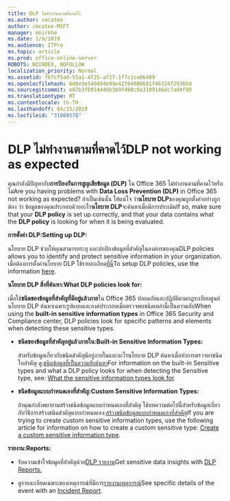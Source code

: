 ```yaml
---
title: DLP ไม่ทำงานตามที่คาดไว้
ms.author: cmcatee
author: cmcatee-MSFT
manager: mnirkhe
ms.date: 1/9/2019
ms.audience: ITPro
ms.topic: article
ms.prod: office-online-server
ROBOTS: NOINDEX, NOFOLLOW
localization_priority: Normal
ms.assetid: f6fcf5ad-55a1-4f25-af27-1f7c1ce06409
ms.openlocfilehash: 6d8e3e540494e99e42f04080681f46324f2936bd
ms.sourcegitcommit: e87b3f691444db3b9f460c9a3109146dc7ad4f80
ms.translationtype: MT
ms.contentlocale: th-TH
ms.lasthandoff: 04/15/2019
ms.locfileid: "31869578"
---
```

# <a name="dlp-not-working-as-expected"></a><span data-ttu-id="818c3-102">DLP ไม่ทำงานตามที่คาดไว้</span><span class="sxs-lookup"><span data-stu-id="818c3-102">DLP not working as expected</span></span>


<span data-ttu-id="818c3-103">คุณกำลังมีปัญหากับ**การป้องกันการสูญเสียข้อมูล (DLP)** ใน Office 365 ไม่ทำงานตามที่คาดไว้หรือไม่</span><span class="sxs-lookup"><span data-stu-id="818c3-103">Are you having problems with **Data Loss Prevention (DLP)** in Office 365 not working as expected?</span></span> <span data-ttu-id="818c3-104">ถ้าเป็นเช่นนั้น ให้แน่ใจ ว่า**นโยบาย DLP**ของคุณถูกตั้งค่าอย่างถูกต้อง ว่า ข้อมูลของคุณประกอบด้วยอะไร**นโยบาย DLP**จะค้นหาเมื่อมีการประเมิน</span><span class="sxs-lookup"><span data-stu-id="818c3-104">If so, make sure that your **DLP policy** is set up correctly, and that your data contains what the **DLP policy** is looking for when it is being evaluated.</span></span> 
  
 <span data-ttu-id="818c3-105">**การตั้งค่า DLP:**</span><span class="sxs-lookup"><span data-stu-id="818c3-105">**Setting up DLP:**</span></span>
  
<span data-ttu-id="818c3-106">นโยบาย DLP ช่วยให้คุณสามารถระบุ และปกป้องข้อมูลที่สำคัญในองค์กรของคุณ</span><span class="sxs-lookup"><span data-stu-id="818c3-106">DLP policies allows you to identify and protect sensitive information in your organization.</span></span> <span data-ttu-id="818c3-107">เมื่อต้องการตั้งค่านโยบาย DLP ใช้รายละเอียด[ที่นี่](https://docs.microsoft.com/office365/securitycompliance/prevent-data-loss#set-up-dlp)</span><span class="sxs-lookup"><span data-stu-id="818c3-107">To setup DLP policies, use the information [here](https://docs.microsoft.com/office365/securitycompliance/prevent-data-loss#set-up-dlp).</span></span>
  
 <span data-ttu-id="818c3-108">**นโยบาย DLP สิ่งที่ค้นหา:**</span><span class="sxs-lookup"><span data-stu-id="818c3-108">**What DLP policies look for:**</span></span>
  
<span data-ttu-id="818c3-109">เมื่อใช้**ชนิดของข้อมูลที่สำคัญที่มีอยู่แล้วภาย**ใน Office 365 ปลอดภัยและปฏิบัติตามกฎระเบียบศูนย์ นโยบาย DLP ค้นหาเฉพาะรูปแบบและองค์ประกอบเมื่อตรวจพบชนิดเหล่านี้เป็นความลับ</span><span class="sxs-lookup"><span data-stu-id="818c3-109">When using the **built-in sensitive information types** in Office 365 Security and Compliance center, DLP policies look for specific patterns and elements when detecting these sensitive types.</span></span> 
  
- <span data-ttu-id="818c3-110">**ชนิดของข้อมูลที่สำคัญอยู่แล้วภายใน:**</span><span class="sxs-lookup"><span data-stu-id="818c3-110">**Built-in Sensitive Information Types:**</span></span>
    
    <span data-ttu-id="818c3-111">สำหรับข้อมูลเกี่ยวกับชนิดสำคัญมีอยู่ภายในและอะไรนโยบาย DLP ค้นหาเมื่อทำการตรวจหาชนิดใบสำคัญ ดู:[ชนิดข้อมูลที่เป็นความลับค้นหา](https://docs.microsoft.com/office365/securitycompliance/what-the-sensitive-information-types-look-for)</span><span class="sxs-lookup"><span data-stu-id="818c3-111">For information on the built-in Sensitive types and what a DLP policy looks for when detecting the Sensitive type, see: [What the sensitive information types look for](https://docs.microsoft.com/office365/securitycompliance/what-the-sensitive-information-types-look-for).</span></span>
    
- <span data-ttu-id="818c3-112">**ชนิดข้อมูลแบบกำหนดเองที่สำคัญ:**</span><span class="sxs-lookup"><span data-stu-id="818c3-112">**Custom Sensitive Information Types:**</span></span>
    
    <span data-ttu-id="818c3-113">ถ้าคุณกำลังพยายามสร้างชนิดข้อมูลแบบกำหนดเองที่สำคัญ ใช้บทความต่อไปนี้สำหรับข้อมูลเกี่ยวกับวิธีการสร้างชนิดสำคัญแบบกำหนดเอง:[สร้างชนิดข้อมูลแบบกำหนดเองที่สำคัญ](https://docs.microsoft.com/office365/securitycompliance/create-a-custom-sensitive-information-type)</span><span class="sxs-lookup"><span data-stu-id="818c3-113">If you are trying to create custom sensitive information types, use the following article for information on how to create a custom sensitive type: [Create a custom sensitive information type](https://docs.microsoft.com/office365/securitycompliance/create-a-custom-sensitive-information-type).</span></span>
    
 <span data-ttu-id="818c3-114">**รายงาน:**</span><span class="sxs-lookup"><span data-stu-id="818c3-114">**Reports:**</span></span>
  
- <span data-ttu-id="818c3-115">รับความเข้าใจข้อมูลที่สำคัญด้วย[DLP รายงาน](https://docs.microsoft.com/office365/securitycompliance/data-loss-prevention-policies#dlp-reports)</span><span class="sxs-lookup"><span data-stu-id="818c3-115">Get sensitive data insights with [DLP Reports.](https://docs.microsoft.com/office365/securitycompliance/data-loss-prevention-policies#dlp-reports)</span></span>
    
- <span data-ttu-id="818c3-116">ดูรายละเอียดเฉพาะของเหตุการณ์ที่มีการ[รายงานเหตุการณ์](https://docs.microsoft.com/office365/securitycompliance/data-loss-prevention-policies#incident-reports)</span><span class="sxs-lookup"><span data-stu-id="818c3-116">See specific details of the event with an [Incident Report](https://docs.microsoft.com/office365/securitycompliance/data-loss-prevention-policies#incident-reports).</span></span>
    

